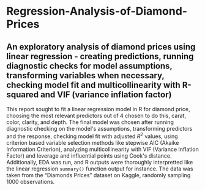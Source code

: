 # Regression-Analysis-of-Diamond-Prices

## An exploratory analysis of diamond prices using linear regression - creating predictions, running diagnostic checks for model assumptions, transforming variables when necessary, checking model fit and multicollinearity with R-squared and VIF (variance inflation factor)

This report sought to fit a linear regression model in R for diamond price, choosing the most relevant predictors out of 4 chosen to do this, carat, color, clarity, and depth. The final model was chosen after running diagnostic checking on the model's assumptions, transforming predictors and the response, checking model fit with adjusted $R^{2}$ values, using criterion based variable selection methods like stepwise AIC (Akaike Information Criterion), analyzing multicollinearity with VIF (Variance Inflation Factor) and leverage and influential points using Cook's distance. Additionally, EDA was run, and R outputs were thoroughly interpretted like the linear regression `summary()` function output for instance. The data was taken from the “Diamonds Prices” dataset on Kaggle, randomly sampling 1000 observations. 


